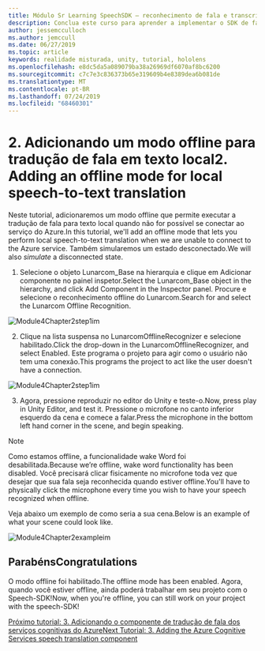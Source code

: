 ```yaml
---
title: Módulo Sr Learning SpeechSDK – reconhecimento de fala e transcrição
description: Conclua este curso para aprender a implementar o SDK de fala do Azure em um aplicativo de realidade misturada.
author: jessemcculloch
ms.author: jemccull
ms.date: 06/27/2019
ms.topic: article
keywords: realidade misturada, unity, tutorial, hololens
ms.openlocfilehash: e8dc5da5a089079ba38a26969df6070af8bc6200
ms.sourcegitcommit: c7c7e3c836373b65e319609b4e8389dea6b081de
ms.translationtype: MT
ms.contentlocale: pt-BR
ms.lasthandoff: 07/24/2019
ms.locfileid: "68460301"
---
```

# <a name="2----adding-an-offline-mode-for-local-speech-to-text-translation"></a><span data-ttu-id="cef3d-104">2.    Adicionando um modo offline para tradução de fala em texto local</span><span class="sxs-lookup"><span data-stu-id="cef3d-104">2.    Adding an offline mode for local speech-to-text translation</span></span>

<span data-ttu-id="cef3d-105">Neste tutorial, adicionaremos um modo offline que permite executar a tradução de fala para texto local quando não for possível se conectar ao serviço do Azure.</span><span class="sxs-lookup"><span data-stu-id="cef3d-105">In this tutorial, we'll add an offline mode that lets you perform local speech-to-text translation when we are unable to connect to the Azure service.</span></span> <span data-ttu-id="cef3d-106">Também simularemos  um estado desconectado.</span><span class="sxs-lookup"><span data-stu-id="cef3d-106">We will also *simulate* a disconnected state.</span></span>

1. <span data-ttu-id="cef3d-107">Selecione o objeto Lunarcom_Base na hierarquia e clique em Adicionar componente no painel inspetor.</span><span class="sxs-lookup"><span data-stu-id="cef3d-107">Select the Lunarcom_Base object in the hierarchy, and click Add Component in the Inspector panel.</span></span> <span data-ttu-id="cef3d-108">Procure e selecione o reconhecimento offline do Lunarcom.</span><span class="sxs-lookup"><span data-stu-id="cef3d-108">Search for and select the Lunarcom Offline Recognition.</span></span>

![Module4Chapter2step1im](images/module4chapter2step1im.PNG)

2. <span data-ttu-id="cef3d-110">Clique na lista suspensa no LunarcomOfflineRecognizer e selecione habilitado.</span><span class="sxs-lookup"><span data-stu-id="cef3d-110">Click the drop-down in the LunarcomOfflineRecognizer, and select Enabled.</span></span> <span data-ttu-id="cef3d-111">Este programa o projeto para agir como o usuário não tem uma conexão.</span><span class="sxs-lookup"><span data-stu-id="cef3d-111">This programs the project to act like the user doesn't have a connection.</span></span> 

![Module4Chapter2step1im](images/module4chapter2step2im.PNG)

3. <span data-ttu-id="cef3d-113">Agora, pressione reproduzir no editor do Unity e teste-o.</span><span class="sxs-lookup"><span data-stu-id="cef3d-113">Now, press play in Unity Editor, and test it.</span></span> <span data-ttu-id="cef3d-114">Pressione o microfone no canto inferior esquerdo da cena e comece a falar.</span><span class="sxs-lookup"><span data-stu-id="cef3d-114">Press the microphone in the bottom left hand corner in the scene, and begin speaking.</span></span> 

> [!NOTE]
> <span data-ttu-id="cef3d-115">Como estamos offline, a funcionalidade wake Word foi desabilitada.</span><span class="sxs-lookup"><span data-stu-id="cef3d-115">Because we’re offline, wake word functionality has been disabled.</span></span> <span data-ttu-id="cef3d-116">Você precisará clicar fisicamente no microfone toda vez que desejar que sua fala seja reconhecida quando estiver offline.</span><span class="sxs-lookup"><span data-stu-id="cef3d-116">You'll have to physically click the microphone every time you wish to have your speech recognized when offline.</span></span> 

<span data-ttu-id="cef3d-117">Veja abaixo um exemplo de como seria a sua cena.</span><span class="sxs-lookup"><span data-stu-id="cef3d-117">Below is an example of what your scene could look like.</span></span>

![Module4Chapter2exampleim](images/module4chapter2exampleim.PNG)

## <a name="congratulations"></a><span data-ttu-id="cef3d-119">Parabéns</span><span class="sxs-lookup"><span data-stu-id="cef3d-119">Congratulations</span></span>

<span data-ttu-id="cef3d-120">O modo offline foi habilitado.</span><span class="sxs-lookup"><span data-stu-id="cef3d-120">The offline mode has been enabled.</span></span> <span data-ttu-id="cef3d-121">Agora, quando você estiver offline, ainda poderá trabalhar em seu projeto com o Speech-SDK!</span><span class="sxs-lookup"><span data-stu-id="cef3d-121">Now, when you're offline, you can still work on your project with the speech-SDK!</span></span> 


[<span data-ttu-id="cef3d-122">Próximo tutorial: 3.  Adicionando o componente de tradução de fala dos serviços cognitivas do Azure</span><span class="sxs-lookup"><span data-stu-id="cef3d-122">Next Tutorial: 3.  Adding the Azure Cognitive Services speech translation component</span></span>](mrlearning-speechSDK-ch3.md)

